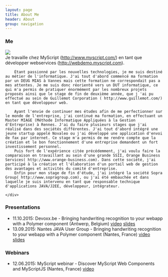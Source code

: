 ```yaml
---
layout: page
title: About Me
header: About
group: navigation
---
```


<about>

### Me

<div class="row">
    <div class="col-sm-3 col-xs-6">
        <img src="https://en.gravatar.com/userimage/17444821/a5c9698608b795821be1099a58c903bf.jpg?size=200">
    </div>
    <div class="col-sm-7 col-xs-12">
        Je travaille chez MyScript (<a href="http://www.myscript.com/">http://www.myscript.com/</a>) en tant que développer webservices (<a href="http://webdemo.myscript.com">http://webdemo.myscript.com</a>).

        Étant passionné par les nouvelles technologies, je me suis destiné au métier de l'informatique. J'ai tout d'abord commencé ma formation par un DEUG MIAS à Vannes mais cette formation ne correspondait pas a mes attentes. Je me suis donc réorienté vers un DUT informatique, ce qui m'a permis de pratiquer énormément par les nombreux projets proposés ainsi que le stage de fin de deuxième année, que j 'ai pu effectué au sein de Guillemot Corporation ( http://www.guillemot.com/) en tant que développeur web.

        Ayant l'envie de continuer mes études afin de me perfectionner sur le monde de l'entreprise, j'ai continué ma formation, en effectuant un Master MIAGE (Méthode Informatique Appliquées à la Gestion d'Entreprise) à Rennes. J'ai du faire plusieurs stages que j'ai réalisé dans des sociétés différentes. J'ai tout d'abord intégré une jeune startup appelé Novaleo ou j'ai développé une application d'envoi de fax par internet. Ce stage m'a permis de me rendre compte que la création et le bon fonctionnement d'une entreprise demandent un fort investissement personnel.
        Puis fort de l'expérience citée précédemment, j'ai voulu faire la comparaison en travaillant au sein d'une grande SSII, Orange Business Services( http://www.orange-business.com). Dans cette société, j'ai participé à la création et l'élaboration d'un portail web de gestion des avantages et activités du comité d'entreprise.
        Enfin pour mon stage de fin d'étude, j'ai intégré la société Sopra Group( http://www.sopragroup.com), ou j'ai été embauchée et dans laquelle je suis intervenu en tant que responsable technique d'applications JAVA/J2EE, développeur, intégrateur.

    </div>
</div>


### Presentations
* 11.10.2015: Devoxx.be - Bringing handwriting recognition to your webapp with a Polymer component (Antwerp, Belgium) [video](https://www.youtube.com/watch?v=AdIbMvf6x6c) [slides](https://dev.myscript.com/Prez/Bringing%20handwriting%20recognition%20to%20your%20webapp.pptx)
* 13.09.2015: Nantes JAVA User Group - Bringing handwriting recognition to your webapp with a Polymer component (Nantes, France) [video](https://www.youtube.com/watch?v=gUfYJ5CgCA4) [slides](https://docs.google.com/presentation/d/1xW6XlmTE9bnZnGIPxxzQABVZDFBW4b8AHqXqgs1d-Zg/edit?usp=sharing)

### Webinars
* 12.06.2015: MyScript webinar - Discover MyScript Web Components and MyScriptJS (Nantes, France) [video](https://dev.myscript.com/discover-myscript-web-components-and-myscriptjs/) 

</about>